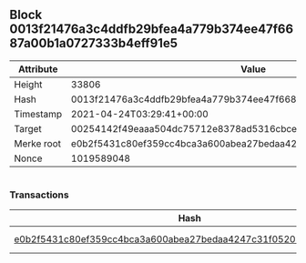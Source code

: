 ## Block 0013f21476a3c4ddfb29bfea4a779b374ee47f6687a00b1a0727333b4eff91e5

Attribute | Value
--- | ---
Height | 33806
Hash | 0013f21476a3c4ddfb29bfea4a779b374ee47f6687a00b1a0727333b4eff91e5
Timestamp | 2021-04-24T03:29:41+00:00
Target | 00254142f49eaaa504dc75712e8378ad5316cbcead634704b3734b6271167cc4
Merke root | e0b2f5431c80ef359cc4bca3a600abea27bedaa4247c31f052056ef8018cf61c
Nonce | 1019589048

```

```

### Transactions

Hash | Amount
--- | ---
[e0b2f5431c80ef359cc4bca3a600abea27bedaa4247c31f052056ef8018cf61c](e0b2f5431c80ef359cc4bca3a600abea27bedaa4247c31f052056ef8018cf61c.md) | 10.00000000 SKEPTI 
